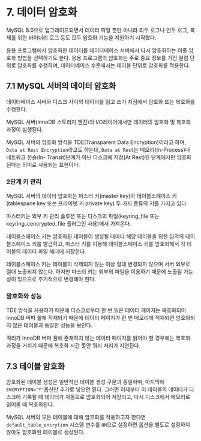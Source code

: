 # 7. 데이터 암호화

MySQL 8.0으로 업그레이드되면서 데이터 파일 뿐만 아니라 리두 로그나 언두 로그, 복제를 위한 바이너리 로그 등도 모두 암호화 기능을 지원하기 시작했다.

응용 프로그램에서 암호화한 데이터를 데이터베이스 서버에서 다시 암호화하는 이중 암호화 방법을 선택하기도 한다. 응용 프로그램의 암호화는 주로 중요 정보를 가진 컬럼 단위로 암호화를 수행하며, 데이터베이스 수준에서는 테이블 단위로 암호화를 적용한다.

## 7.1 MySQL 서버의 데이터 암호화
데이터베이스 서버와 디스크 사이의 데이터를 읽고 쓰기 지점에서 암호화 또는 복호화를 수행한다.

MySQL 서버(InnoDB 스토리지 엔진)의 I/O레이어에서만 데이터의 암호화 및 복호화 과정이 실행된다.

MySQL 서버의 암호화 방식을 TDE(Transparent Data Encryption)이라고 하며, `Data at Rest Encryption`라고도 하는데, `Data at Rest`는 메모리(In-Process)나 네트워크 전송(In-
Transit)단계가 아닌 디스크에 저장(At Rest)된 단계에서만 암호화된다는 의미로 사용되는 표현이다.

### 2단계 키 관리
MySQL 서버의 데이터 암호화는 마스터 키(master key)와 테이블스페이스 키(tablespace key 또는 프라이빗 키 private key) 두 가지 종류의 키를 가지고 있다.

마스터키는 외부 키 관리 솔루션 또는 디스크의 파일(keyring_file 또는 keyring_cencrypted_file 플러그인 사용)에서 가져온다.

테이블스페이스 키는 암호화된 테이블이 생성될 대마다 해당 테이블을 위한 임의의 테이블스페이스 키를 발급하고, 마스터 키를 이용해 테이블스페이스 키를 암호화해서 각 테이블의 데이터 파일 헤더에 저장한다.

테이블스페이스 키는 테이블이 삭제되지 않는 이상 절대 변경되지 않으며 서버 외부로 절대 노출되지 않는다. 하지만 마스터 키는 외부의 파일을 이용하기 때문에 노출될 가능성이 있으므로 주기적으로 변경해야 한다.

### 암호화와 성능
TDE 방식을 사용하기 때문에 디스크로부터 한 번 읽은 데이터 페이지는 복호화되어 InnoDB 버퍼 풀에 적재되기 때문에 데이터 페이지가 한 번 메모리에 적재되면 암호화되지 않은 테이블과 동일한 성능을 보인다.

쿼리가 InnoDB 버퍼 풀에 존재하지 않는 데이터 페이지를 읽어야 할 경우에는 복호화 과정을 거치기 때문에 복호화 시간 동안 쿼리 처리가 지연된다.

## 7.3 테이블 암호화
암호화된 테이블 생성은 일반적인 테이블 생성 구문과 동일하며, 마지막에 `ENCRYPTION='Y'`옵션만 추가로 넣으면 된다. 그러면 이제부터 이 테이블의 데이터가 디스크에 기록될 때 데이터가 자동으로 암호화되어 저장되고, 다시 디스크에서 메모리로 읽어올 때 복호화된다.

MySQL 서버의 모든 테이블에 대해 암호화를 적용하고자 한다면 `default_table_encrytion` 시스템 변수를 `ON`으로 설정하면 옵션을 별도로 설정하지 않아도 암호화된 테이블로 생성된다.


